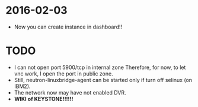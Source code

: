 # 2016-02-03
* Now you can create instance in dashboard!!

# TODO
* I can not open port 5900/tcp in internal zone Therefore, for now, to let vnc work, I open the port in public zone.
* Still, neutron-linuxbridge-agent can be started only if turn off selinux (on IBM2).
* The network now may have not enabled DVR. 
* **WIKI of KEYSTONE!!!!!!**
